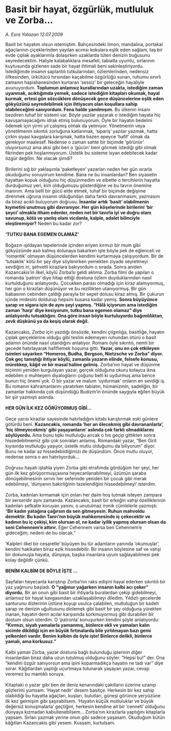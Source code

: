 # Basit bir hayat, özgürlük, mutluluk ve Zorba...

*A. Esra Yalazan 12.07.2009*

<div class="taraf_structure_2col_1zq">
<div class="margen_n">



 <p>Basit bir hayatım olsun istemiştim. Bahçesindeki limon, mandalina, portakal ağaçlarının çiçeklerinden yayılan acımsı kokulara eşlik eden sağlam, taş bir evde çıplak ayaklarımla dolaşırken uzaklarda tüten denizin buğusunu seyredecektim. Haliyle kalabalıklara mesafeli, tabiatla uyumlu, sırlarının kuytusunda gizlenen sade bir hayat ihtimali beni sakinleştiriyordu. İstediğimde insanın saplantılı tutkularından, özlemlerinden, nedensiz öfkesinden, ürkütücü hırsından kaçabilme özgürlüğü sunan, ruhumu sınırlı zamanın hapishanesinden kurtaran ‘sessiz’ bir geleceğin hayaliyle avunuyordum. <b>Toplumun anlamsız kurallarından uzakta, istediğim zaman uyanmak, acıktığımda yemek, sadece istediğim kitapları okumak, hayal kurmak, ertesi gün sözcüklere dönüşecek gece düşüncelerine eşlik eden gökyüzünü seyredebilmek için ihtiyacım olan koşullara sahip olabileceğimi sanıyordum. Fena halde yanılmışım.</b> Bu ülkenin insanı bezdiren tuhaf bir sistemi var. Böyle yazılar yazarak o istediğim hayata hiç kavuşamayacağımı idrak etmiş bulunuyorum. Öyle bir hayatın bedelini ödemek için yirmi yıl çalışmış olmak da yetmiyor. Yönetmenin veya yönetilmenin sıkıntılı zorluğuna katlanmak, ‘sipariş’ yazılar yazmak, hatta çirkin siyasi kavgalara karışmak, hatta bazen epeyce ‘hafif’ olmak da gerekiyor maalesef. Nedense o zaman sahte bir biçimde ‘görünür’ oluyorsunuz ama aksi gibi ben o ‘gücün’ beni görmek istediği gibi olmak fikrinden pek hoşlanmıyorum. Üstelik bu sisteme isyan edebilecek kadar özgür değilim. Ne olacak şimdi? <br/><br/>Birilerini sığ bir yaklaşımla ‘paketleyen’ yazarları neden her gün ısrarla okuduğumu soruyorum kendime. Bana ne bu insanlardan? Ben siyasetin hayattan kopuk olduğunu hiç düşünmedim ve elbette o tercihlerin hayatta durduğumuz yeri, kim olduğumuzu gösterdiğine ve bu tavrın önemine inanırım. Ama belli bir gücü elde etmek, tuhaf bir biçimde değişime direnmek uğruna insanın olduğundan daha farklı davranmasını, yazmasını da biraz acıklı buluyorum doğrusu. <b>İnsanlar artık ‘basit’ olabilmenin kıymetini unutmuş gibi davranıyor. Her gün köşelerinde birilerini ‘bir şeyci’ olmakla itham edenler, neden net bir tavırla iyi ve doğru olanı savunup, kötü ve yanlış olanı vicdanla, kalple, adalet bilinciyle eleştiremiyor?</b> Neden bu kadar zor?<b> <br/><br/>‘TUTKU BANA EGEMEN OLAMAZ’</b> <br/><br/>Boğazın ışıldayan tepelerinde içinden eriyen kırmızı bir mum gibi gökyüzünde asılı kalmış dolunaya bakarken işte böyle pek de eğlenceli ve ‘romantik’ olmayan düşüncelerden kendimi kurtarmaya çalışıyordum. Bir de ‘tutsaklık’ kötü bir şey diye söylenirken yemekten ziyade seyretmeyi sevdiğim iri, şehvetli kirazlara bakıyordum o sırada. Sonra aniden Kazancakis’in ilkel, köylü Zorba’sı geldi aklıma. Zorba filmi de yapılan o romanda ‘patron’ diye hitap ettiği dostuna özlem duyduklarından nasıl kurtulduğunu anlatıyordu. Çocukken parası olmadığı için kiraz alamıyormuş, her gün o kirazları düşünüyor ve bu rezillikten utanıyormuş. Bir gün babasının cebinden çaldığı parayla bir sepet dolusu kiraz almış. Bir çukurun içinde midesini doldurup hepsini kusana kadar yemiş. <b>Sonra büyüyünce şarap ve sigara için de aynı şeyi yapmış. “Hâlâ içiyorum ama istediğim zaman ‘harp’ diye kesiyorum, tutku bana egemen olamaz” diye anlatıyordu tutsaklığını. Ona göre insan böyle kurtuluyordu bağımlılıktan, zevk düşkünü ya da keşiş olarak değil. </b><br/><br/>Kazancakis, <i>Zorba</i> için yazdığı önsözde, kendini çılgınlığa, basitliğe, hayatın çıplak gerçeklerine olduğu gibi teslim edemeyen ruhundan ötürü o basit adamın önünde nasıl utandığını anlatıyor. Romanı öyle sıkıntılı, nemli bir gecede hatırlayarak hafiflemek hoşuma gitti. <b>Yazar, onu en çok etkileyen isimleri sayarken “Homeros, Budha, Bergson, Nietzsche ve Zorba” diyor. Çok geç tanıştığı ihtiyar köylü, zamanla yazarın elinde, felsefe konusu, mürekkep, kâğıt ve bir masal haline gelmiş.</b> Zorba’nın hayat ve düşünme biçimini yeniden kurgulayan yazar, gerçek olduğuna okuru kolayca ikna edebilen o muhteşem diyalogların çoğunu belli ki uydurmuş ama bence bunun hiç önemi yok. O bir yazar ve malum ‘uydurmak’ onların en sevdiği iş. Bu romanın kahramanlarını yaratırken tabiatın, hümanizmin, sadeliğin, bir zamanlar hakkında çok düşündüğü Budizm’in önünde saygıyla eğilen büyük bir şiir yazmıştı aslında. <b><br/><br/>HER GÜN İLK KEZ GÖRÜYORMUŞ GİBİ...</b> <br/><br/>Gece yarısı kirazlar sayesinde hatırladığım kitabı karıştırmak eski günlere götürdü beni. <b>Kazancakis, romanda ‘her an ölecekmiş gibi davrananlarla’, ‘hiç ölmeyecekmiş’ gibi yaşayanların’ aslında çok farklı olmadıklarını söylüyordu. </b>Ama bunu tıpkı mutluluğu ancak o his geçip gittikten sonra hissedebilmemiz gibi çok sonraları anlamış. Romandaki yazar, “Ben Girit kıyısında mutluluğu yaşıyor, üstelik mutlu olduğumu da biliyorum” diyor. Bunu ne kadar az hissedebildiğimizi de düşündüm. Önce mutlu oluyor, nedense sonra o anı hatırlıyorduk... <br/><br/>Doğrusu hayatı iştahla yiyen Zorba gibi etrafımda gördüğüm her şeyi, her gün ilk kez görüyormuşçasına heyecanlanabilmeyi, üzümün şaraba dönüşebilmesinin sırrını her seferinde yeniden bir çocuk gibi merak edebilmeyi, ‘dünyanın bakirliğinin tazelendiğini hissedebilmeyi’ isterdim. <br/><br/>Zorba, kadınları kırmamak için onları her daim hoş tutmak isteyen zampara bir serseridir aynı zamanda. Kazancakis, basit bir erkeğin vahşi özelliklerinin kadınları şefkatle koruyan yanını, o unutulmaz ironik cümlelerle yazmıştı: “<b>Bir kadın yatağına çağırsın da sen gitmeyesin. Ruhun mahvoldu demektir. Bu kadın Tanrı’nın büyük mahkemesinde iç çekecektir ve kadının bu iç çekişi, kim olursan ol, ne kadar iyilik yapmış olursan olsan da seni Cehennem’e attırır.</b> Eğer Cehennem varsa ben Cehennem’e gideceğim; nedeni de bu olacak.” <br/><br/>‘Kalpleri ilkel bir cesaretle’ büyüyen bu tür adamların yanında ‘okumuşlar’, kendini hakikaten biraz ezik hissedebilir. Bir insanın böylesine saf ve vahşi bir dokunuşla hayata, dünyaya, başka insanlara uyum sağlayabilmesi pek kolay değildir çünkü. <b><br/><br/>BENİM KALBİM DE BÖYLE İŞTE ... </b><br/><br/>Sayfaları heyecanla karıştırıp Zorba’nın raks edişini hayal ederken sıkıntılı bir yaz yağmuru başladı. <b>O “yağmur yağarken insanın kalbi acı çeker” diyordu.</b> Bir an onun gibi basit bir ihtiyarla buralardan çekip gidebilmeyi, anlamsız bir hayat kavgasından uzaklaşabilmeyi diledim. Yıldızlı gecelerde santurunu dizlerinin üstüne koyup usulca çalabilen, mutluluğun bir kadeh şarap ve denizin uğultusunu dinlemek gibi basit bir şey olduğuna yürekten inanan, hayatın derin acılar karşısında korkmuyormuş gibi durabilen bir dostum olsun isterdim. O ‘patronla’ konuşurken kendini şöyle anlatıyordu: <b>“Kırmızı, siyah yamalarla yamanmış, binlerce ekli ve yamaları kalın sicimle dikildiği için en büyük fırtınalarda bile yırtılmayan bazı gemi yelkenleri vardır. Benim kalbim de öyle işte! Binlerce delikli, binlerce yamalı, ama korkusuz.”</b> <br/><br/>Kalbi yamalı Zorba, yazar dostuna bağlı bulunduğu iplerinin diğer insanlardan biraz daha uzun tutulmuş olduğunu söyler. “Hepsi bu!” der. Ona “kendini özgür sanıyorsun ama ipini koparmadıkça hayatın ne tadı var” diye sorar. Kâğıtlardan yaptığı uçurtmaya tutunarak yaşayan yazar, cevap veremez bu mantıklı soruya. <br/><br/>Kitaptaki o yazar gibi ben de deniz kenarındaki çakılların üzerine uzanıp gözlerimi yumsam. ‘Hayat nedir’ desem basitçe. Herkesin bir kez sahip olabildiği bu hayatta ağaçları, kuşları, bulutları, güneşi görünce yeryüzüne ilk kez gelmişim gibi şaşırabilsem. ‘Hayatın küçük mutluluklar ve büyük değersiz konuşmalarla’ geçtiğini, herkesin kendine ait bir ‘cenneti’ olduğunu dünyaya kızmadan kabullenebilsem... Zorba’nın kirazlarla yaptığını kitaplarla yapsam. Sırları yazmak yerine onun gibi sadece yaşasam. Okuduğum bütün kâğıtları Kazancakis gibi yesem. Kussam, kurtulsam.</p>
<br/>
<br/>
<br/>



<br/>


<div id="taraf_not">
</div>

</div>


</div>
